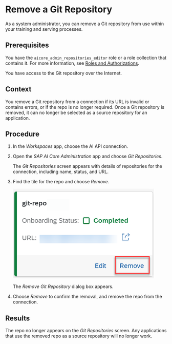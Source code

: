 <!-- loio0701138c4c22499596f2666e0b251e88 -->

# Remove a Git Repository

As a system administrator, you can remove a Git repository from use within your training and serving processes.



<a name="loio0701138c4c22499596f2666e0b251e88__prereq_y2z_m2g_4xb"/>

## Prerequisites

You have the `aicore_admin_repositories_editor` role or a role collection that contains it. For more information, see [Roles and Authorizations](https://help.sap.com/docs/ai-launchpad/sap-ai-launchpad/roles-and-authorizations).

You have access to the Git repository over the Internet.



<a name="loio0701138c4c22499596f2666e0b251e88__context_bqm_42g_4xb"/>

## Context

You remove a Git repository from a connection if its URL is invalid or contains errors, or if the repo is no longer required. Once a Git repository is removed, it can no longer be selected as a source repository for an application.



<a name="loio0701138c4c22499596f2666e0b251e88__steps_g35_p2g_4xb"/>

## Procedure

1.  In the *Workspaces* app, choose the AI API connection.

2.  Open the *SAP AI Core Administration* app and choose *Git Repositories*.

    The *Git Repositories* screen appears with details of repositories for the connection, including name, status, and URL.

3.  Find the tile for the repo and choose *Remove*.

    ![Git repository tile with Remove option highlighted.](images/Image_AIL_remove_repo_84003f7.png)

    The *Remove Git Repository* dialog box appears.

4.  Choose *Remove* to confirm the removal, and remove the repo from the connection.




<a name="loio0701138c4c22499596f2666e0b251e88__result_cnx_q2g_4xb"/>

## Results

The repo no longer appears on the *Git Repositories* screen. Any applications that use the removed repo as a source repository will no longer work.

